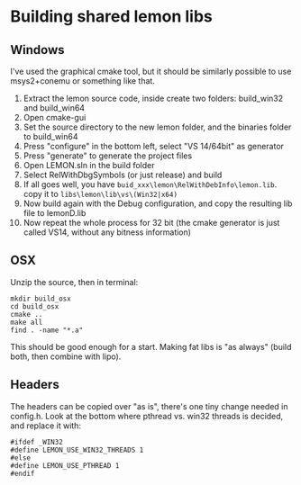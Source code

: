 # Building shared lemon libs## WindowsI've used the graphical cmake tool, but it should be similarly possible to use msys2+conemu or something like that. 1. Extract the lemon source code, inside create two folders: build_win32 and build_win641. Open cmake-gui1. Set the source directory to the new lemon folder, and the binaries folder to build_win641. Press "configure" in the bottom left, select "VS 14/64bit" as generator1. Press "generate" to generate the project files1. Open LEMON.sln in the build folder1. Select RelWithDbgSymbols (or just release) and build1. If all goes well, you have `buid_xxx\lemon\RelWithDebInfo\lemon.lib`. copy it to `libs\lemon\lib\vs\(Win32|x64)`1. Now build again with the Debug configuration, and copy the resulting lib file to lemonD.lib1. Now repeat the whole process for 32 bit (the cmake generator is just called VS14, without any bitness information)## OSXUnzip the source, then in terminal: 	mkdir build_osx	cd build_osx	cmake ..	make all	find . -name "*.a" 	This should be good enough for a start. Making fat libs is "as always" (build both, then combine with lipo). ## HeadersThe headers can be copied over "as is", there's one tiny change needed in config.h. Look at the bottom where pthread vs. win32 threads is decided, and replace it with: 	#ifdef _WIN32	#define LEMON_USE_WIN32_THREADS 1	#else	#define LEMON_USE_PTHREAD 1	#endif